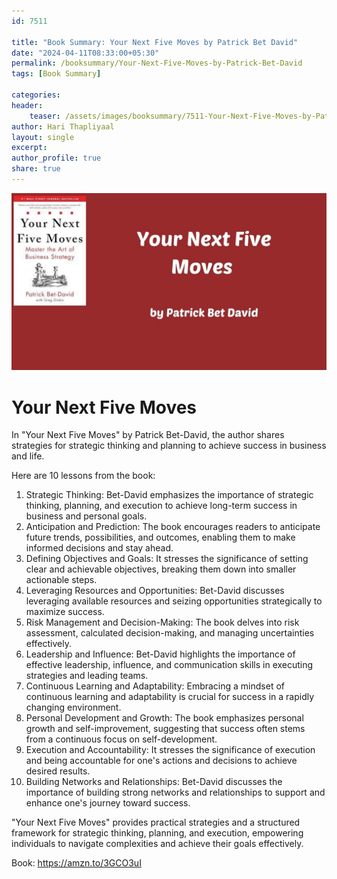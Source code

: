 ```yaml
---                            
id: 7511                            
                          
title: "Book Summary: Your Next Five Moves by Patrick Bet David"                      
date: "2024-04-11T08:33:00+05:30"                            
permalink: /booksummary/Your-Next-Five-Moves-by-Patrick-Bet-David                      
tags: [Book Summary]                     
                            
categories:                            
header:                            
    teaser: /assets/images/booksummary/7511-Your-Next-Five-Moves-by-Patrick-Bet-David.jpg                         
author: Hari Thapliyaal                            
layout: single                            
excerpt:                            
author_profile: true                            
share: true                            
---                            
```

                            
![Your Next Five Moves by Patrick Bet David](/assets/images/booksummary/7511-Your-Next-Five-Moves-by-Patrick-Bet-David.jpg)

# Your Next Five Moves

In "Your Next Five Moves" by Patrick Bet-David, the author shares strategies for strategic thinking and planning to achieve success in business and life.

Here are 10 lessons from the book:

1. Strategic Thinking: Bet-David emphasizes the importance of strategic thinking, planning, and execution to achieve long-term success in business and personal goals.
2. Anticipation and Prediction: The book encourages readers to anticipate future trends, possibilities, and outcomes, enabling them to make informed decisions and stay ahead.
3. Defining Objectives and Goals: It stresses the significance of setting clear and achievable objectives, breaking them down into smaller actionable steps.
4. Leveraging Resources and Opportunities: Bet-David discusses leveraging available resources and seizing opportunities strategically to maximize success.
5. Risk Management and Decision-Making: The book delves into risk assessment, calculated decision-making, and managing uncertainties effectively.
6. Leadership and Influence: Bet-David highlights the importance of effective leadership, influence, and communication skills in executing strategies and leading teams.
7. Continuous Learning and Adaptability: Embracing a mindset of continuous learning and adaptability is crucial for success in a rapidly changing environment.
8. Personal Development and Growth: The book emphasizes personal growth and self-improvement, suggesting that success often stems from a continuous focus on self-development.
9. Execution and Accountability: It stresses the significance of execution and being accountable for one's actions and decisions to achieve desired results.
10. Building Networks and Relationships: Bet-David discusses the importance of building strong networks and relationships to support and enhance one's journey toward success.

"Your Next Five Moves" provides practical strategies and a structured framework for strategic thinking, planning, and execution, empowering individuals to navigate complexities and achieve their goals effectively.

Book: https://amzn.to/3GCO3uI



   